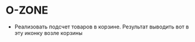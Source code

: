 # O-ZONE
- Реализовать подсчет товаров в корзине. Результат выводить вот в эту иконку возле корзины
